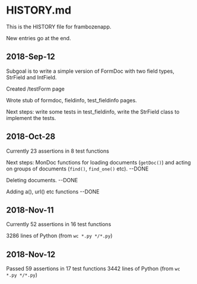 # HISTORY.md

This is the HISTORY file for frambozenapp.

New entries go at the end.

## 2018-Sep-12

Subgoal is to write a simple version of FormDoc with two field types,
StrField and IntField.

Created /testForm page

Wrote stub of formdoc, fieldinfo, test_fieldinfo pages.

Next steps: write some tests in test_fieldinfo, write the StrField
class to implement the tests.

## 2018-Oct-28

Currently 23 assertions in 8 test functions

Next steps: MonDoc functions for loading documents (`getDoc()`)
and acting on groups of documents (`find()`, `find_one()` etc). --DONE

Deleting documents.  --DONE

Adding a(), url() etc functions  --DONE

## 2018-Nov-11 

Currently 52 assertions in 16 test functions

3286 lines of Python (from `wc *.py */*.py`)

## 2018-Nov-12

Passed 59 assertions in 17 test functions
3442 lines of Python (from `wc *.py */*.py`)

